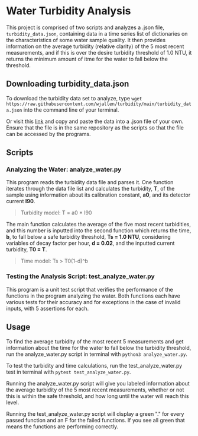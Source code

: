# Water Turbidity Analysis
This project is comprised of two scripts and analyzes a .json file, ```turbidity_data.json```, containing data in a time series list of dictionaries on the characteristics of some water sample quality. It then provides information on the average turbidity (relative clarity) of the 5 most recent measurements, and if this is over the desire turbidity threshold of 1.0 NTU, it returns the minimum amount of itme for the water to fall below the threshold.

## Downloading turbidity_data.json
To download the turbidity data set to analyze, type ```wget https://raw.githubusercontent.com/wjallen/turbidity/main/turbidity_data.json``` into the command line of your terminal.  
   
Or visit this [link](https://raw.githubusercontent.com/wjallen/turbidity/main/turbidity_data.json) and copy and paste the data into a .json file of your own. Ensure that the file is in the same repository as the scripts so that the file can be accessed by the programs.
## Scripts
### Analyzing the Water: analyze_water.py
This program reads the turbidity data file and parses it. One function iterates through the data file list and calculates the turbidity, **T**, of the sample using information about its calibration constant, **a0**, and its detector current **I90**.   
> Turbidity model: T = a0 * I90

The main function calculates the average of the five most recent turbidities, and this number is inputted into the second function which returns the time, **b**, to fall below a safe turbidity threshold, **Ts = 1.0 NTU**, considering variables of decay factor per hour, **d = 0.02**, and the inputted current turbidity, **T0 = T**.  
> Time model: Ts > T0(1-d)^b

### Testing the Analysis Script: test_analyze_water.py
This program is a unit test script that verifies the performance of the functions in the program analyzing the water. Both functions each have various tests for their accuracy and for exceptions in the case of invalid inputs, with 5 assertions for each.

## Usage
To find the average turbidity of the most recent 5 measurements and get information about the time for the water to fall below the turbidity threshold, run the analyze_water.py script in terminal with ```python3 analyze_water.py```.  

To test the turbidity and time calculations, run the test_analyze_water.py test in terminal with ```pytest test_analyze_water.py```.  

Running the analyze_water.py script will give you labeled information about the average turbidity of the 5 most recent measurements, whether or not this is within the safe threshold, and how long until the water will reach this level.  

Running the test_analyze_water.py script will display a green "." for every passed function and an F for the failed functions. If you see all green that means the functions are performing correctly.